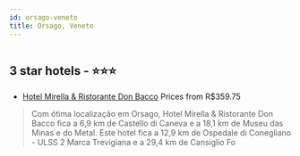 ```yaml
---
id: orsago-veneto
title: Orsago, Veneto
---
```


<center><img src="https://i.travelapi.com/hotels/17000000/16270000/16269200/16269117/w638h425x2y2-b0bbec02_b.jpg" alt="" /></center>


##  3 star hotels - ⭐️⭐️⭐️

-    [Hotel Mirella & Ristorante Don Bacco](https://www.hurb.com/br/aud/https://www.hurb.com/br/hotels/orsago/hotel-mirella-ristorante-don-bacco-HT-GEOT?cmp=18055) Prices from R$359.75
   > Com ótima localização em Orsago, Hotel Mirella & Ristorante Don Bacco fica a 6,9 km de Castello di Caneva e a 18,1 km de Museu das Minas e do Metal.  Este hotel fica a 12,9 km de Ospedale di Conegliano - ULSS 2 Marca Trevigiana e a 29,4 km de Cansiglio Fo
